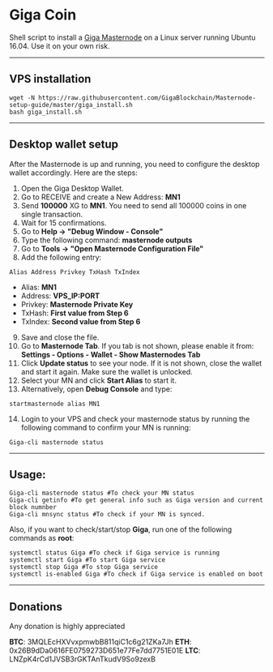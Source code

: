 # Giga Coin
Shell script to install a [Giga Masternode](https://bitcointalk.org/index.php?topic=4636001.new#new) on a Linux server running Ubuntu 16.04.
Use it on your own risk.
***

## VPS installation
```
wget -N https://raw.githubusercontent.com/GigaBlockchain/Masternode-setup-guide/master/giga_install.sh
bash giga_install.sh
```
***

## Desktop wallet setup

After the Masternode is up and running, you need to configure the desktop wallet accordingly. Here are the steps:
1. Open the Giga Desktop Wallet.
2. Go to RECEIVE and create a New Address: **MN1**
3. Send **100000** XG to **MN1**. You need to send all 100000 coins in one single transaction.
4. Wait for 15 confirmations.
5. Go to **Help -> "Debug Window - Console"**
6. Type the following command: **masternode outputs**
7. Go to  **Tools -> "Open Masternode Configuration File"**
8. Add the following entry:
```
Alias Address Privkey TxHash TxIndex
```
* Alias: **MN1**
* Address: **VPS_IP:PORT**
* Privkey: **Masternode Private Key**
* TxHash: **First value from Step 6**
* TxIndex:  **Second value from Step 6**
9. Save and close the file.
10. Go to **Masternode Tab**. If you tab is not shown, please enable it from: **Settings - Options - Wallet - Show Masternodes Tab**
11. Click **Update status** to see your node. If it is not shown, close the wallet and start it again. Make sure the wallet is unlocked.
12. Select your MN and click **Start Alias** to start it.
13. Alternatively, open **Debug Console** and type:
```
startmasternode alias MN1
```
14. Login to your VPS and check your masternode status by running the following command to confirm your MN is running:
```
Giga-cli masternode status
```
***

## Usage:
```
Giga-cli masternode status #To check your MN status
Giga-cli getinfo #To get general info such as Giga version and current block numnber
Giga-cli mnsync status #To check if your MN is synced.
```
Also, if you want to check/start/stop **Giga**, run one of the following commands as **root**:

```
systemctl status Giga #To check if Giga service is running
systemctl start Giga #To start Giga service
systemctl stop Giga #To stop Giga service
systemctl is-enabled Giga #To check if Giga service is enabled on boot
```
***

## Donations
Any donation is highly appreciated

**BTC**: 3MQLEcHXVvxpmwbB811qiC1c6g21ZKa7Jh
**ETH**: 0x26B9dDa0616FE0759273D651e77Fe7dd7751E01E
**LTC**: LNZpK4rCd1JVSB3rGKTAnTkudV9So9zexB
